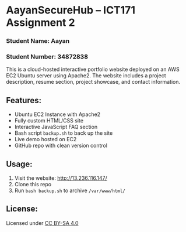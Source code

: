 # AayanSecureHub – ICT171 Assignment 2

### Student Name: Aayan  
### Student Number: 34872838  

This is a cloud-hosted interactive portfolio website deployed on an AWS EC2 Ubuntu server using Apache2. The website includes a project description, resume section, project showcase, and contact information.

## Features:
- Ubuntu EC2 Instance with Apache2
- Fully custom HTML/CSS site
- Interactive JavaScript FAQ section
- Bash script `backup.sh` to back up the site
- Live demo hosted on EC2
- GitHub repo with clean version control

## Usage:
1. Visit the website: http://13.236.116.147/
2. Clone this repo
3. Run `bash backup.sh` to archive `/var/www/html/`

## License:
Licensed under [CC BY-SA 4.0](https://creativecommons.org/licenses/by-sa/4.0/)
